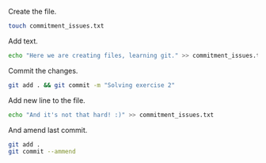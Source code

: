Create the file.

```bash
touch commitment_issues.txt
```

Add text.

```bash
echo "Here we are creating files, learning git." >> commitment_issues.txt
```

Commit the changes.

```bash
git add . && git commit -m "Solving exercise 2"
```

Add new line to the file.

```bash
echo "And it's not that hard! :)" >> commitment_issues.txt
```

And amend last commit.

```bash
git add .
git commit --ammend
```
